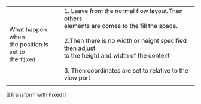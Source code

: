 
|                                                           |                                                                                                                                                                                                                                                                           |
| --------------------------------------------------------- | ------------------------------------------------------------------------------------------------------------------------------------------------------------------------------------------------------------------------------------------------------------------------- |
| What happen when<br>the position is set to<br>the `fixed` | 1. Leave from the normal flow layout.Then others <br>elements are comes to the fill the space.<br><br>2.Then there is no width or height specified then adjust <br>to the height and width of the content<br><br>3. Then coordinates are set to relative to the view port |
|                                                           |                                                                                                                                                                                                                                                                           |
[[Transform with Fixed]]

